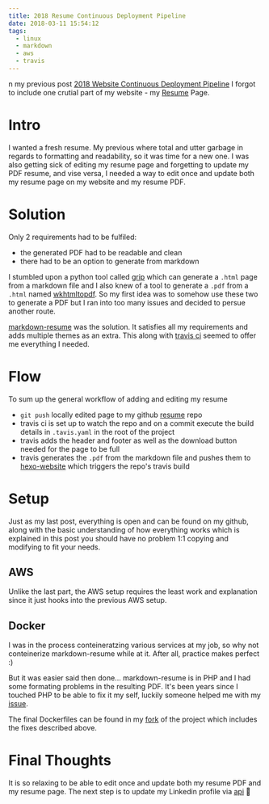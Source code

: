 ```yaml
---
title: 2018 Resume Continuous Deployment Pipeline
date: 2018-03-11 15:54:12
tags:
  - linux
  - markdown
  - aws
  - travis
---
```

n my previous post [2018 Website Continuous Deployment Pipeline](https://damir.tech/2018-website-pipeline) I forgot to include one crutial part of my website - my [Resume](https://damir.tech/resume/) Page.

<!-- more -->

# Intro

I wanted a fresh resume. My previous where total and utter garbage in regards to formatting and readability, so it was time for a new one. I was also getting sick of editing my resume page and forgetting to update my PDF resume, and vise versa, I needed a way to edit once and update both my resume page on my website and my resume PDF.

# Solution

Only 2 requirements had to be fulfiled:

- the generated PDF had to be readable and clean
- there had to be an option to generate from markdown

I stumbled upon a python tool called [grip](https://github.com/joeyespo/grip) which can generate a `.html` page from a markdown file and I also knew of a tool to generate a `.pdf` from a `.html` named [wkhtmltopdf](https://github.com/wkhtmltopdf/wkhtmltopdf). So my first idea was to somehow use these two to generate a PDF but I ran into too many issues and decided to persue another route.

[markdown-resume](https://github.com/there4/markdown-resume) was the solution. It satisfies all my requirements and adds multiple themes as an extra. This along with [travis ci](https://travis-ci.org) seemed to offer me everything I needed.

# Flow

To sum up the general workflow of adding and editing my resume

- `git push` locally edited page to my github [resume](https://github.com/ddulic/resume) repo
- travis ci is set up to watch the repo and on a commit execute the build details in `.tavis.yaml` in the root of the project
- travis adds the header and footer as well as the download button needed for the page to be full
- travis generates the `.pdf` from the markdown file and pushes them to [hexo-website](https://github.com/ddulic/hexo-website) which triggers the repo's travis build

# Setup

Just as my last post, everything is open and can be found on my github, along with the basic understanding of how everything works which is explained in this post you should have no problem 1:1 copying and modifying to fit your needs.

## AWS

Unlike the last part, the AWS setup requires the least work and explanation since it just hooks into the previous AWS setup.

## Docker

I was in the process conteineratzing various services at my job, so why not conteinerize markdown-resume while at it. After all, practice makes perfect :)

But it was easier said then done... markdown-resume is in PHP and I had some formating problems in the resulting PDF. It's been years since I touched PHP to be able to fix it my self, luckily someone helped me with my [issue](https://github.com/there4/markdown-resume/issues/65).

The final Dockerfiles can be found in my [fork](https://github.com/ddulic/markdown-resume) of the project which includes the fixes described above.

# Final Thoughts

It is so relaxing to be able to edit once and update both my resume PDF and my resume page. The next step is to update my Linkedin profile via [api](https://developer.linkedin.com/docs/guide/v2/people/profile-edit-api#) 🤔
